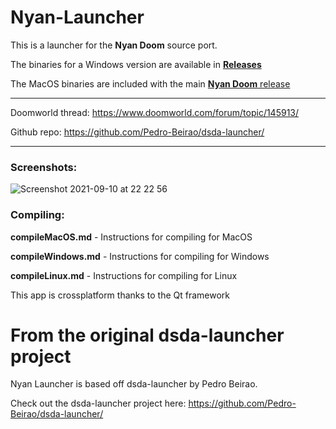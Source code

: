 # Nyan-Launcher
This is a launcher for the **Nyan Doom** source port.

The binaries for a Windows version are available in [**Releases**](https://github.com/andrikpowell/nyan-launcher/releases)

The MacOS binaries are included with the main [**Nyan Doom** release](https://github.com/andrikpowell/nyan-doom/releases)

___

Doomworld thread: https://www.doomworld.com/forum/topic/145913/

Github repo: https://github.com/Pedro-Beirao/dsda-launcher/
___

### Screenshots:

![Screenshot 2021-09-10 at 22 22 56](https://user-images.githubusercontent.com/82064173/132919240-a6e51ac9-3863-4114-bee5-410d60f17ab7.jpg)


### Compiling:

**compileMacOS.md** - Instructions for compiling for MacOS

**compileWindows.md** - Instructions for compiling for Windows

**compileLinux.md** - Instructions for compiling for Linux

This app is crossplatform thanks to the Qt framework


# From the original dsda-launcher project
Nyan Launcher is based off dsda-launcher by Pedro Beirao.

Check out the dsda-launcher project here: https://github.com/Pedro-Beirao/dsda-launcher/
